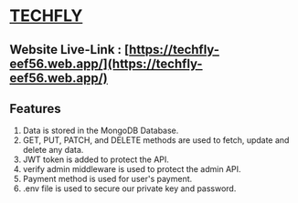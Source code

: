 # [TECHFLY](https://techfly-eef56.web.app/)

## Website Live-Link : [https://techfly-eef56.web.app/](https://techfly-eef56.web.app/) 

## **Features**

1. Data is stored in the MongoDB Database.
2. GET, PUT, PATCH, and DELETE methods are used to fetch, update and delete any data.
3. JWT token is added to protect the API.
4. verify admin middleware is used to protect the admin API.
5. Payment method is used for user's payment.
6. .env file is used to secure our private key and password.